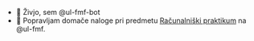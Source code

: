 - 👋 Živjo, sem @ul-fmf-bot
- 👀 Popravljam domače naloge pri predmetu [Računalniški praktikum](https://katjabercic.github.io/racunalniski-praktikum/) na @ul-fmf.

<!---
ul-fmf-bot/ul-fmf-bot is a ✨ special ✨ repository because its `README.md` (this file) appears on your GitHub profile.
You can click the Preview link to take a look at your changes.
--->

